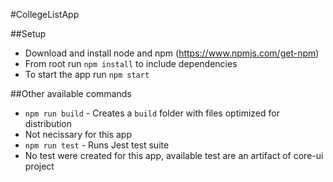 #CollegeListApp

##Setup

* Download and install node and npm (https://www.npmjs.com/get-npm)
* From root run `npm install` to include dependencies
* To start the app run `npm start`

##Other available commands

* `npm run build` - Creates a `build` folder with files optimized for distribution 
 * Not necissary for this app
* `npm run test` - Runs Jest test suite 
 * No test were created for this app, available test are an artifact of core-ui
  project
